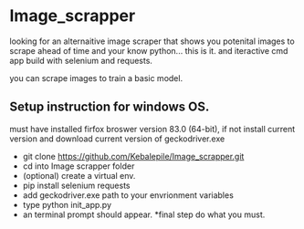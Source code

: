 # Image_scrapper
looking for an alternaitive image scraper that shows you potenital images to scrape ahead of time and your know python... this is it. and iteractive cmd app build with selenium and requests.

you can scrape images to train a basic model.

## Setup instruction for windows OS.
  must have installed firfox broswer version 83.0 (64-bit), if not install current version   and download current version of geckodriver.exe
  
* git clone https://github.com/Kebalepile/Image_scrapper.git
* cd into Image scrapper folder
* (optional) create a virtual env.
* pip install selenium requests
* add geckodriver.exe path to your envrionment variables
* type python init_app.py
* an terminal prompt should appear.
*final step do what you must.
